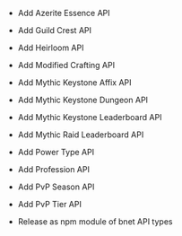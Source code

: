 - Add Azerite Essence API
- Add Guild Crest API
- Add Heirloom API
- Add Modified Crafting API
- Add Mythic Keystone Affix API
- Add Mythic Keystone Dungeon API
- Add Mythic Keystone Leaderboard API
- Add Mythic Raid Leaderboard API
- Add Power Type API
- Add Profession API
- Add PvP Season API
- Add PvP Tier API

- Release as npm module of bnet API types

